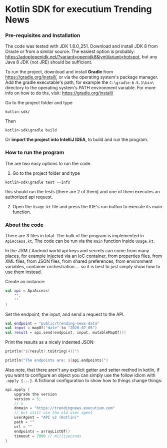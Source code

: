 # Kotlin SDK for executium Trending News

### Pre-requisites and Installation

The code was tested with JDK 1.8.0_251. Download and install JDK 8 from Oracle or
from a similar source. The easiest option is probably:
https://adoptopenjdk.net/?variant=openjdk8&jvmVariant=hotspot, but any Java 8 JDK
(not JRE) should be sufficient. 

To run the project, download and install **Gradle** from https://gradle.org/install/,
or via the operating system's package manager. Add the gradle executable's path, for
example the `C:\gradle-6.5.1\bin\` directory to the operating system's PATH 
environment variable. For more info on how to do ths, visit: https://gradle.org/install/

Go to the project folder and type

```
kotlin-sdk/
``` 

Then
```
kotlin-sdk\gradle build
```

Or **import the project into IntelliJ IDEA**, to build and run the program. 


### How to run the program

The are two easy options to run the code.
1. Go to the project folder and type

```
kotlin-sdk\gradle test --info 
``` 
this should run the tests (there are 2 of them) and one of them executes an authorized api
request.

2. Open the `Usage.kt` file and press the IDE's run button to execute its main function.   

### About the code


There are 3 files in total. The bulk of the program is implemented in `ApiAccess.kt`,
 The code can be run via the `main` function inside `Usage.kt`.

In the JVM / Android world api keys and secrets can come from many places, for
example injected via an IoC container, from properties files, from XML files,
from JSON files, from shared preferences, from environment variables, container
orchestration.... so it is best to just simply show how to use them instead.

Create an instance:
```kotlin
val api = ApiAccess(
    "",
    ""
)
```
Set the endpoint, the input, and send a request to the API.
```kotlin
val endpoint = "public/trending-news-data"
val input = mapOf("date" to "2020-07-05")
val result = api.send(endpoint, input, mutableMapOf())
```

Print the results as a nicely indented JSON:    
```kotlin
println("${result?.toString(4)}")

println("The endpoints are: ${api.endpoints}")
```

Also note, that there aren't any explicit getter and setter method in kotlin, if you
want to configure an object you can simply use the follow idiom with `.apply {...}`.
A fictional configuration to show how to things change things:
```kotlin
api.apply {
    upgrade the version
    version = 5;
    // n
    domain = "https://trendingnews.executium.com"
    // but still use the old user agent
    userAgent = "API v2 (Kotlin)"
    path = ""
    url = ""
    endpoints = arrayListOf()
    timeout = 7000 // milliseconds
}
```